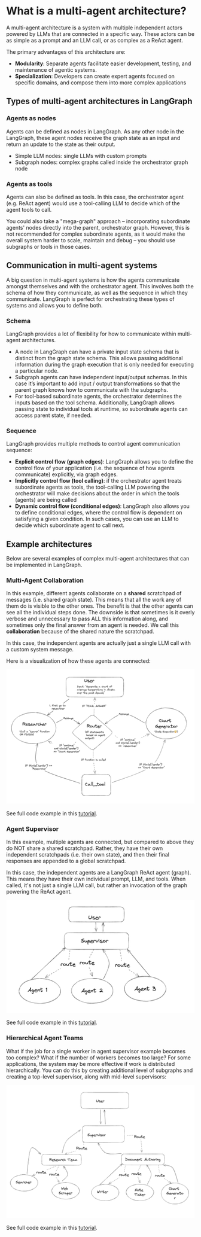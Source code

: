 # What is a multi-agent architecture?

A multi-agent architecture is a system with multiple independent actors powered by LLMs that are connected in a specific way. These actors can be as simple as a prompt and an LLM call, or as complex as a ReAct agent.

The primary advantages of this architecture are:

* **Modularity**: Separate agents facilitate easier development, testing, and maintenance of agentic systems.
* **Specialization**: Developers can create expert agents focused on specific domains, and compose them into more complex applications

## Types of multi-agent architectures in LangGraph

### Agents as nodes

Agents can be defined as nodes in LangGraph. As any other node in the LangGraph, these agent nodes receive the graph state as an input and return an update to the state as their output.

* Simple LLM nodes: single LLMs with custom prompts
* Subgraph nodes: complex graphs called inside the orchestrator graph node

### Agents as tools

Agents can also be defined as tools. In this case, the orchestrator agent (e.g. ReAct agent) would use a tool-calling LLM to decide which of the agent tools to call.

You could also take a "mega-graph" approach – incorporating subordinate agents' nodes directly into the parent, orchestrator graph. However, this is not recommended for complex subordinate agents, as it would make the overall system harder to scale, maintain and debug – you should use subgraphs or tools in those cases.

## Communication in multi-agent systems

A big question in multi-agent systems is how the agents communicate amongst themselves and with the orchestrator agent. This involves both the schema of how they communicate, as well as the sequence in which they communicate. LangGraph is perfect for orchestrating these types of systems and allows you to define both.

### Schema

LangGraph provides a lot of flexibility for how to communicate within multi-agent architectures.

* A node in LangGraph can have a private input state schema that is distinct from the graph state schema. This allows passing additional information during the graph execution that is only needed for executing a particular node.
* Subgraph agents can have independent input/output schemas. In this case it’s important to add input / output transformations so that the parent graph knows how to communicate with the subgraphs.
* For tool-based subordinate agents, the orchestrator determines the inputs based on the tool schema. Additionally, LangGraph allows passing state to individual tools at runtime, so subordinate agents can access parent state, if needed.

### Sequence

LangGraph provides multiple methods to control agent communication sequence:

* **Explicit control flow (graph edges)**: LangGraph allows you to define the control flow of your application (i.e. the sequence of how agents communicate) explicitly, via graph edges.
* **Implicitly control flow (tool calling)**: if the orchestrator agent treats subordinate agents as tools, the tool-calling LLM powering the orchestrator will make decisions about the order in which the tools (agents) are being called
* **Dynamic control flow (conditional edges)**: LangGraph also allows you to define conditional edges, where the control flow is dependent on satisfying a given condition. In such cases, you can use an LLM to decide which subordinate agent to call next.

## Example architectures

Below are several examples of complex multi-agent architectures that can be implemented in LangGraph.

### Multi-Agent Collaboration

In this example, different agents collaborate on a **shared** scratchpad of messages (i.e. shared graph state). This means that all the work any of them do is visible to the other ones. The benefit is that the other agents can see all the individual steps done. The downside is that sometimes is it overly verbose and unnecessary to pass ALL this information along, and sometimes only the final answer from an agent is needed. We call this **collaboration** because of the shared nature the scratchpad.

In this case, the independent agents are actually just a single LLM call with a custom system message.

Here is a visualization of how these agents are connected:

![](./img/multi_agent_collaboration.png)

See full code example in this [tutorial](https://langchain-ai.github.io/langgraph/tutorials/multi_agent/multi-agent-collaboration/).

### Agent Supervisor

In this example, multiple agents are connected, but compared to above they do NOT share a shared scratchpad. Rather, they have their own independent scratchpads (i.e. their own state), and then their final responses are appended to a global scratchpad.

In this case, the independent agents are a LangGraph ReAct agent (graph). This means they have their own individual prompt, LLM, and tools. When called, it's not just a single LLM call, but rather an invocation of the graph powering the ReAct agent.

![](./img/multi_agent_supervisor.png)

See full code example in this [tutorial](https://langchain-ai.github.io/langgraph/tutorials/multi_agent/agent_supervisor/).

### Hierarchical Agent Teams

What if the job for a single worker in agent supervisor example becomes too complex? What if the number of workers becomes too large? For some applications, the system may be more effective if work is distributed hierarchically. You can do this by creating additional level of subgraphs and creating a top-level supervisor, along with mid-level supervisors:

![](./img/multi_agent_hierarchical.png)

See full code example in this [tutorial](https://langchain-ai.github.io/langgraph/tutorials/multi_agent/hierarchical_agent_teams/).